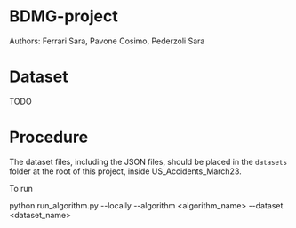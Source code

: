 # BDMG-project

Authors: Ferrari Sara, Pavone Cosimo, Pederzoli Sara

# Dataset

TODO

# Procedure 

The dataset files, including the JSON files, should be placed in the `datasets` folder at the root of this project, inside US_Accidents_March23.

To run

python run_algorithm.py --locally --algorithm <algorithm_name> --dataset <dataset_name>
